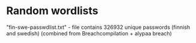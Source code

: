 # Random wordlists

"fin-swe-passwdlist.txt" - file contains 326932 unique passwords (finnish and swedish) (combined from Breachcompilation + alypaa breach)
